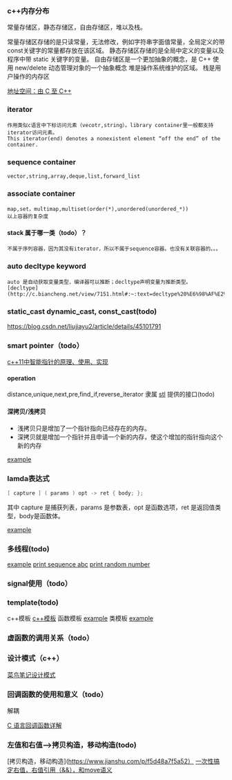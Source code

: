 ### c++内存分布

常量存储区，静态存储区，自由存储区，堆以及栈。

常量存储区存储的是只读常量，无法修改，例如字符串字面值常量，全局定义的带const关键字的常量都存放在该区域。 
静态存储区存储的是全局中定义的变量以及程序中带 static 关键字的变量。
自由存储区是一个更加抽象的概念，是 C++ 使用 new/delete 动态管理对象的一个抽象概念
堆是操作系统维护的区域。
栈是用户操作的内存区


[地址空间：由 C 至 C++](https://supwills.com/post/address-space/)


### iterator
    作用类似c语言中下标访问元素（vecotr,string）。library container里一般都支持iterator访问元素。
    This iterator(end) denotes a nonexistent element “off the end” of the container.

### sequence container
    vector,string,array,deque,list,forward_list

### associate container  
    map,set，multimap,multiset(order(*),unordered(unordered_*))
    以上容器的复杂度

####  stack 属于哪一类（todo）？
    不属于序列容器，因为其没有iterator，所以不属于sequence容器。也没有关联容器的。。。
### auto decltype keyword
    auto 是自动获取变量类型，编译器可以推断；decltype声明变量为推断类型。
    [decltype](http://c.biancheng.net/view/7151.html#:~:text=decltype%20%E6%98%AF%E2%80%9Cdeclare%20type%E2%80%9D%E7%9A%84%E7%BC%A9%E5%86%99%EF%BC%8C%E8%AF%91%E4%B8%BA%E2%80%9C%E5%A3%B0%E6%98%8E%E7%B1%BB%E5%9E%8B%E2%80%9D%E3%80%82.%20%E6%97%A2%E7%84%B6%E5%B7%B2%E7%BB%8F%E6%9C%89%E4%BA%86%20auto%20%E5%85%B3%E9%94%AE%E5%AD%97%EF%BC%8C%E4%B8%BA%E4%BB%80%E4%B9%88%E8%BF%98%E9%9C%80%E8%A6%81%20decltype%20%E5%85%B3%E9%94%AE%E5%AD%97%E5%91%A2%EF%BC%9F.,%28exp%29%20varname%20%3D%20value%3B%20%E5%85%B6%E4%B8%AD%EF%BC%8Cvarname%20%E8%A1%A8%E7%A4%BA%E5%8F%98%E9%87%8F%E5%90%8D%EF%BC%8Cvalue%20%E8%A1%A8%E7%A4%BA%E8%B5%8B%E7%BB%99%E5%8F%98%E9%87%8F%E7%9A%84%E5%80%BC%EF%BC%8Cexp%20%E8%A1%A8%E7%A4%BA%E4%B8%80%E4%B8%AA%E8%A1%A8%E8%BE%BE%E5%BC%8F%E3%80%82)

### static_cast dynamic_cast, const_cast(todo)
https://blog.csdn.net/liujiayu2/article/details/45101791 

### smart pointer（todo）

[c++11中智能指针的原理、使用、实现](https://www.cnblogs.com/wxquare/p/4759020.html)
#### operation
 distance,unique,next,pre,find_if,reverse_iterator 隶属 [stl](https://www.cnblogs.com/blog-yejy/p/9551346.html) 提供的接口(todo)

#### 深拷贝/浅拷贝
* 浅拷贝只是增加了一个指针指向已经存在的内存。
* 深拷贝就是增加一个指针并且申请一个新的内存，使这个增加的指针指向这个新的内存
  
[example](https://blog.csdn.net/wzz953200463/article/details/103587545)

### lamda表达式
```c++
[ capture ] ( params ) opt -> ret { body; };
```
其中 capture 是捕获列表，params 是参数表，opt 是函数选项，ret 是返回值类型，body是函数体。

[example](../c++/lamda.cpp)

### 多线程(todo)

[example](https://blog.csdn.net/weixin_43971373/article/details/119678930)
[print sequence abc](../c++/print_abc_sequence.cpp)
[print random number](../c++/nvidia_programming.cpp)
### signal使用（todo）

### template(todo)

c++模板
[c++模板](https://www.runoob.com/cplusplus/cpp-templates.html)
函数模板
[example](http://c.biancheng.net/view/320.html)
类模板
[example](http://c.biancheng.net/view/2317.html)


### 虚函数的调用关系（todo）

### 设计模式（c++）

[菜鸟笔记设计模式](https://www.coonote.com/cpp-design-pattern/cpp-decoration-mode.html)

### 回调函数的使用和意义（todo）

解耦

[C 语言回调函数详解](https://www.runoob.com/w3cnote/c-callback-function.html)


### 左值和右值-->拷贝构造，移动构造(todo)

[拷贝构造，移动构造](https://www.jianshu.com/p/f5d48a7f5a52）
[一次性搞定右值，右值引用（&&），和move语义](https://juejin.cn/post/6844903497075294216)
